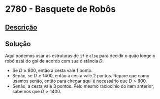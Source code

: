 # 2780 - Basquete de Robôs

## [Descrição](https://www.beecrowd.com.br/judge/pt/problems/view/2780)

## Solução

Aqui podemos usar as estruturas de `if` e `else` para decidir o quão longe o robô está do gol de acordo com sua distância $D$.

* Se $D \geq 800$, então a cesta vale 1 ponto.
* Senão, se $D \geq 1400$, então a cesta vale 2 pontos. Repare que como usamos senão, então para chegar aqui é necessário que $D > 800$.
* Senão, a cesta vale 3 pontos. Pelo mesmo raciocínio do item anterior, sabemos que $D > 1400$.